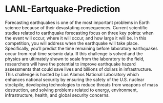 # LANL-Eartquake-Prediction
Forecasting earthquakes is one of the most important problems in Earth science because of their devastating consequences. Current scientific studies related to earthquake forecasting focus on three key points: when the event will occur, where it will occur, and how large it will be.  In this competition, you will address when the earthquake will take place. Specifically, you’ll predict the time remaining before laboratory earthquakes occur from real-time seismic data.  If this challenge is solved and the physics are ultimately shown to scale from the laboratory to the field, researchers will have the potential to improve earthquake hazard assessments that could save lives and billions of dollars in infrastructure.  This challenge is hosted by Los Alamos National Laboratory which enhances national security by ensuring the safety of the U.S. nuclear stockpile, developing technologies to reduce threats from weapons of mass destruction, and solving problems related to energy, environment, infrastructure, health, and global security concerns.
